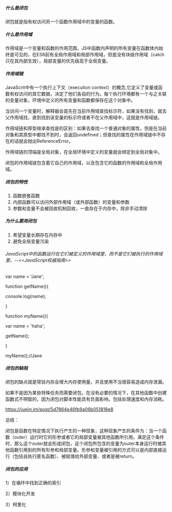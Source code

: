 ##### 什么是闭包

闭包就是指有权访问另一个函数作用域中的变量的函数。

##### 什么是作用域

作用域是一个变量和函数的作用范围，JS中函数内声明的所有变量在函数体内始终是可见的，在ES6前有全局作用域和局部作用域，但是没有块级作用域（catch只在其内部生效），局部变量的优先级高于全局变量。

##### 作用域链

JavaScrit中有一个执行上下文（execution context）的概念,它定义了变量或函数有权访问的其它数据，决定了他们各自的行为。每个执行环境都有一个与之关联的变量对象，环境中定义的所有变量和函数都保存在这个对象中。

当访问一个变量时，解释器会首先在当前作用域查找标示符，如果没有找到，就去父作用域找，直到找到该变量的标示符或者不在父作用域中，这就是作用域链。

作用域链和原型继承查找是的区别：如果去查找一个普通对象的属性，但是在当前对象和其原型中都找不到时，会返回undefined；但查找的属性在作用域链中不存在的话就会抛出ReferenceError。

作用域链的顶端是全局对象，在全局环境中定义的变量就会绑定到全局对象中。

闭包的作用域链包含着它自己的作用域，以及包含它的函数的作用域和全局作用域。

##### 闭包的特性

1. 函数嵌套函数
2. 内部函数可以访问外部作用域（或外部函数）的变量和参数
3. 参数和变量不会被回收机制回收，一直存在于内存中，除非手动清除

##### 为什么要用闭包

1. 希望变量长期存在内存中
2. 避免全局变量污染

###### JavaScript中的函数运行在它们被定义的作用域里，而不是它们被执行的作用域里。--<<JavaScript权威指南>>

var name = 'Jane';

function getName(){

  console.log(name);

}

function myName(){

   var name = 'haha';

   getName();

}

myName();//Jane

##### 闭包的缺陷

闭包的缺点就是常驻内存会增大内存使用量，并且使用不当很容易造成内存泄漏。

如果不是因为某些特殊任务而需要闭包，在没有必要的情况下，在其他函数中创建函数式不明智的，因为闭包对脚本性能具有负面影响，包括处理速度和内存消耗。

https://juejin.im/post/5d7864e46fb9a06b051818e8

总结：

闭包是函数在特定情况下执行产生的一种现象，这种现象产生的条件为：当一个函数（outer）运行时它的形参或者它的局部变量被其他函数所引用。满足这个条件时，那么这个outer就会形成闭包，这个闭包所包含的变量为outer本身运行时被其他函数引用到的所有形参和局部变量。形参和变量被引用的方式可以是内部直接运行（包括自执行匿名函数）、被赋值给外部变量、或者是被return。

##### 闭包的应用

1）在循环中找到正确的索引

2）模块化开发

3）柯里化
